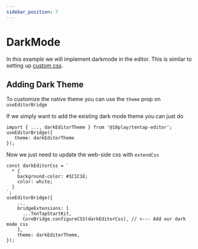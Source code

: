 ```yaml
---
sidebar_position: 7
---
```


# DarkMode

In this example we will implement darkmode in the editor. This is similar to setting up [custom css](./customCss.md).

## Adding Dark Theme

To customize the native theme you can use the `theme` prop on `useEditorBridge`

If we simply want to add the existing dark mode theme you can just do

```tsx
import { ..., darkEditorTheme } from '@10play/tentap-editor';
useEditorBridge({
   theme: darkEditorTheme
});
```

Now we just need to update the web-side css with `extendCss`

```tsx
const darkEditorCss = `
  * {
    background-color: #1C1C1E;
    color: white;
  }
`;
useEditorBridge({
    ...
    bridgeExtensions: [
      ...TenTapStartKit,
      CoreBridge.configureCSS(darkEditorCss), // <--- Add our dark mode css
    ],
    theme: darkEditorTheme,
});
```
